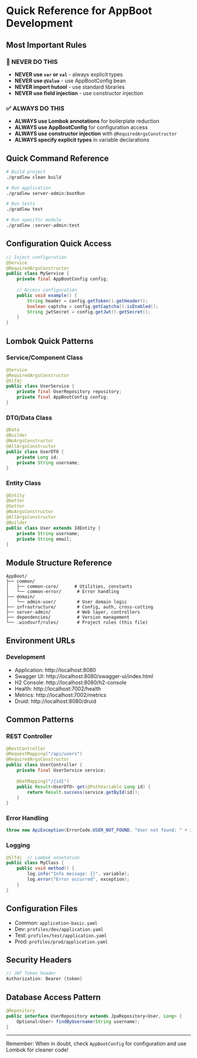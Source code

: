 # Quick Reference for AppBoot Development

## Most Important Rules

### 🚫 NEVER DO THIS
- **NEVER use `var` or `val`** - always explicit types
- **NEVER use `@Value`** - use AppBootConfig bean
- **NEVER import hutool** - use standard libraries
- **NEVER use field injection** - use constructor injection

### ✅ ALWAYS DO THIS
- **ALWAYS use Lombok annotations** for boilerplate reduction
- **ALWAYS use AppBootConfig** for configuration access
- **ALWAYS use constructor injection** with `@RequiredArgsConstructor`
- **ALWAYS specify explicit types** in variable declarations

## Quick Command Reference

```bash
# Build project
./gradlew clean build

# Run application
./gradlew server-admin:bootRun

# Run tests
./gradlew test

# Run specific module
./gradlew :server-admin:test
```

## Configuration Quick Access

```java
// Inject configuration
@Service
@RequiredArgsConstructor
public class MyService {
    private final AppBootConfig config;
    
    // Access configuration
    public void example() {
        String header = config.getToken().getHeader();
        boolean captcha = config.getCaptcha().isEnabled();
        String jwtSecret = config.getJwt().getSecret();
    }
}
```

## Lombok Quick Patterns

### Service/Component Class
```java
@Service
@RequiredArgsConstructor
@Slf4j
public class UserService {
    private final UserRepository repository;
    private final AppBootConfig config;
}
```

### DTO/Data Class
```java
@Data
@Builder
@NoArgsConstructor
@AllArgsConstructor
public class UserDTO {
    private Long id;
    private String username;
}
```

### Entity Class
```java
@Entity
@Getter
@Setter
@NoArgsConstructor
@AllArgsConstructor
@Builder
public class User extends IdEntity {
    private String username;
    private String email;
}
```

## Module Structure Reference

```
AppBoot/
├── common/
│   ├── common-core/      # Utilities, constants
│   └── common-error/      # Error handling
├── domain/
│   └── admin-user/        # User domain logic
├── infrastructure/        # Config, auth, cross-cutting
├── server-admin/          # Web layer, controllers
├── dependencies/          # Version management
└── .windsurf/rules/       # Project rules (this file)
```

## Environment URLs

### Development
- Application: http://localhost:8080
- Swagger UI: http://localhost:8080/swagger-ui/index.html
- H2 Console: http://localhost:8080/h2-console
- Health: http://localhost:7002/health
- Metrics: http://localhost:7002/metrics
- Druid: http://localhost:8080/druid

## Common Patterns

### REST Controller
```java
@RestController
@RequestMapping("/api/users")
@RequiredArgsConstructor
public class UserController {
    private final UserService service;
    
    @GetMapping("/{id}")
    public Result<UserDTO> get(@PathVariable Long id) {
        return Result.success(service.getById(id));
    }
}
```

### Error Handling
```java
throw new ApiException(ErrorCode.USER_NOT_FOUND, "User not found: " + id);
```

### Logging
```java
@Slf4j  // Lombok annotation
public class MyClass {
    public void method() {
        log.info("Info message: {}", variable);
        log.error("Error occurred", exception);
    }
}
```

## Configuration Files

- Common: `application-basic.yaml`
- Dev: `profiles/dev/application.yaml`
- Test: `profiles/test/application.yaml`
- Prod: `profiles/prod/application.yaml`

## Security Headers

```java
// JWT Token header
Authorization: Bearer {token}
```

## Database Access Pattern

```java
@Repository
public interface UserRepository extends JpaRepository<User, Long> {
    Optional<User> findByUsername(String username);
}
```

---
Remember: When in doubt, check `AppBootConfig` for configuration and use Lombok for cleaner code!